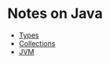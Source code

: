 # Notes on Java

* [Types](./notes/types.md)
* [Collections](./notes/collections.md)
* [JVM](./notes/jvm.md)